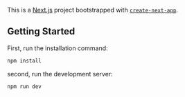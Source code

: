 This is a [Next.js](https://nextjs.org/) project bootstrapped with [`create-next-app`](https://github.com/vercel/next.js/tree/canary/packages/create-next-app).

## Getting Started

First, run the installation command:

```bash
npm install

```
second, run the development server:

```bash
npm run dev

```
